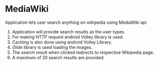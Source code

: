 # MediaWiki
Application lets user search anything on wikipedia using MediaWiki api

1. Application will provide search results as the user types.
2. For making HTTP request android Volley library is used.
3. Caching is also done using android Volley Library.
4. Glide library is used loading the images.
5. The search result when clicked redirects to respective Wikipedia page.
6. A maximum of 20 search results are provided.
